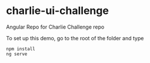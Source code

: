 # charlie-ui-challenge
Angular Repo for Charlie Challenge repo

To set up this demo, go to the root of the folder and type
```
npm install
ng serve
```
